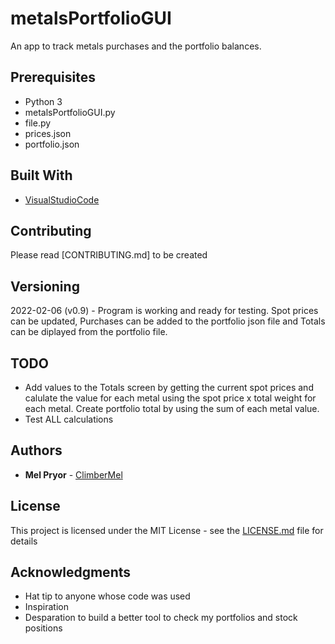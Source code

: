 # metalsPortfolioGUI

An app to track metals purchases and the portfolio balances.

## Prerequisites

* Python 3
* metalsPortfolioGUI.py
* file.py
* prices.json
* portfolio.json

## Built With

* [VisualStudioCode](https://code.visualstudio.com/) 

## Contributing

Please read [CONTRIBUTING.md] to be created

## Versioning

2022-02-06 (v0.9) - Program is working and ready for testing.  Spot prices can be updated, Purchases can be added to the portfolio json file and Totals can be diplayed from the portfolio file.

## TODO

* Add values to the Totals screen by getting the current spot prices and calulate the value for each metal using the spot price x total weight for each metal.  Create portfolio total by using the sum of each metal value.
* Test ALL calculations

## Authors

* **Mel Pryor** - [ClimberMel](https://github.com/ClimberMel)

## License

This project is licensed under the MIT License - see the [LICENSE.md](LICENSE.md) file for details

## Acknowledgments

* Hat tip to anyone whose code was used
* Inspiration
* Desparation to build a better tool to check my portfolios and stock positions
